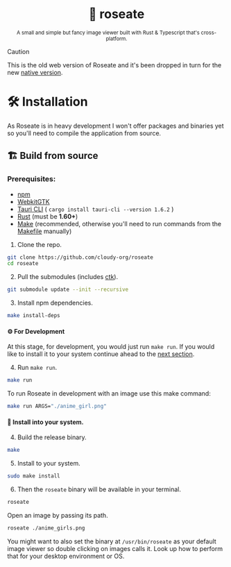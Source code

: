 <div align="center">

  # 🌹 roseate
  <sub>A small and simple but fancy image viewer built with Rust & Typescript that's cross-platform.</sub>

</div>

> [!CAUTION]
> This is the old web version of Roseate and it's been dropped in turn for the new [native version](https://github.com/cloudy-org/roseate).

# 🛠️ Installation
As Roseate is in heavy development I won't offer packages and binaries yet so you'll need to compile the application from source.

## 🏗 Build from source
### Prerequisites:
- [npm](https://docs.npmjs.com/downloading-and-installing-node-js-and-npm)
- [WebkitGTK](https://webkitgtk.org/)
- [Tauri CLI](https://crates.io/crates/tauri-cli) ( `cargo install tauri-cli --version 1.6.2` )
- [Rust](https://www.rust-lang.org/tools/install) (must be **1.60+**)
- [Make](https://www.gnu.org/software/make) (recommended, otherwise you'll need to run commands from the [Makefile](./Makefile) manually)

1. Clone the repo.
```sh
git clone https://github.com/cloudy-org/roseate
cd roseate
```
2. Pull the submodules (includes [ctk](https://github.com/cloudy-org/cirrus)).
```sh
git submodule update --init --recursive
```
3. Install npm dependencies.
```sh
make install-deps
```

#### ⚙️ For Development
At this stage, for development, you would just run ``make run``. If you would like to install it to your system continue ahead to the [next section](#-install-to-your-system).

4. Run ``make run``.
```sh
make run
```
To run Roseate in development with an image use this make command:
```sh
make run ARGS="./anime_girl.png"
```

#### 🎀 Install into your system.
4. Build the release binary.
```sh
make
```
5. Install to your system.
```sh
sudo make install
```
6. Then the `roseate` binary will be available in your terminal.
```sh
roseate
```

Open an image by passing its path.
```sh
roseate ./anime_girls.png
```
You might want to also set the binary at ``/usr/bin/roseate`` as your default image viewer so double clicking on images calls it. Look up how to perform that for your desktop environment or OS.